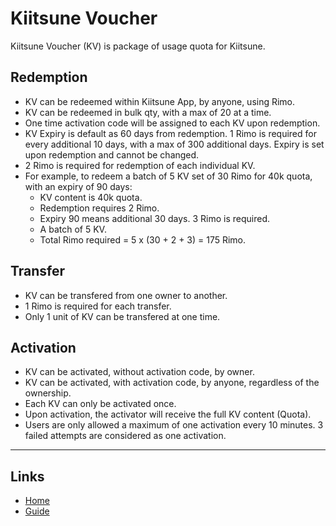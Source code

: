 # Kiitsune Voucher

Kiitsune Voucher (KV) is package of usage quota for Kiitsune.

## Redemption
- KV can be redeemed within Kiitsune App, by anyone, using Rimo.
- KV can be redeemed in bulk qty, with a max of 20 at a time.
- One time activation code will be assigned to each KV upon redemption.
- KV Expiry is default as 60 days from redemption. 1 Rimo is required for every additional 10 days, with a max of 300 additional days. Expiry is set upon redemption and cannot be changed.
- 2 Rimo is required for redemption of each individual KV.
- For example, to redeem a batch of 5 KV set of 30 Rimo for 40k quota, with an expiry of 90 days:
  - KV content is 40k quota.
  - Redemption requires 2 Rimo.
  - Expiry 90 means additional 30 days. 3 Rimo is required.
  - A batch of 5 KV.
  - Total Rimo required = 5 x (30 + 2 + 3) = 175 Rimo.

## Transfer
- KV can be transfered from one owner to another.
- 1 Rimo is required for each transfer.
- Only 1 unit of KV can be transfered at one time.

## Activation
- KV can be activated, without activation code, by owner.
- KV can be activated, with activation code, by anyone, regardless of the ownership.
- Each KV can only be activated once.
- Upon activation, the activator will receive the full KV content (Quota).
- Users are only allowed a maximum of one activation every 10 minutes. 3 failed attempts are considered as one activation.

---

## Links
* [Home](../README.md)
* [Guide](./index.md)
